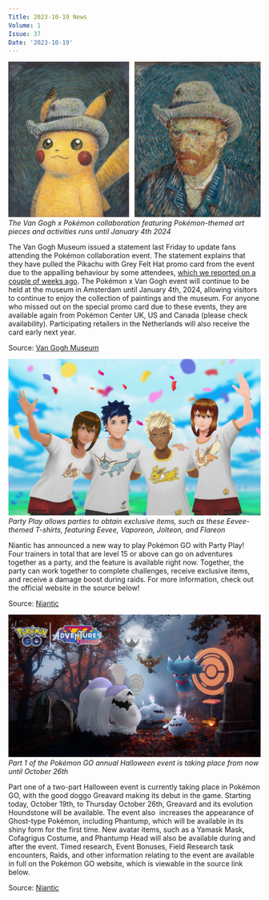 ```yaml
---
Title: 2023-10-19 News
Volume: 1
Issue: 37
Date: '2023-10-19'
---
```



[![The Van Gogh x Pokémon collaboration featuring Pokémon-themed art pieces and activities runs until January 4th 2024](/web/images/the-van-gogh-x-pokemon-collaboration-featuring-pokemon-themed-art-pieces-and-activities-runs-until-j.jpeg)](/web/images/the-van-gogh-x-pokemon-collaboration-featuring-pokemon-themed-art-pieces-and-activities-runs-until-j.jpeg)*The Van Gogh x Pokémon collaboration featuring Pokémon-themed art pieces and activities runs until January 4th 2024*



The Van Gogh Museum issued a statement last Friday to update fans attending the Pokémon collaboration event. The statement explains that they have pulled the Pikachu with Grey Felt Hat promo card from the event due to the appalling behaviour by some attendees, [which we reported on a couple of weeks ago](https://johto.substack.com/p/vol1-35). The Pokémon x Van Gogh event will continue to be held at the museum in Amsterdam until January 4th, 2024, allowing visitors to continue to enjoy the collection of paintings and the museum. For anyone who missed out on the special promo card due to these events, they are available again from Pokémon Center UK, US and Canada (please check availability). Participating retailers in the Netherlands will also receive the card early next year.

Source: [Van Gogh Museum](https://www.vangoghmuseum.nl/en/van-gogh-museum-x-pokemon#frequently-asked-questions)



[![Party Play allows parties to obtain exclusive items, such as these Eevee-themed T-shirts, featuring Eevee, Vaporeon, Jolteon, and Flareon](/web/images/party-play-allows-parties-to-obtain-exclusive-items-such-as-these-eevee-themed-t-shirts-featuring-ee.jpeg)](/web/images/party-play-allows-parties-to-obtain-exclusive-items-such-as-these-eevee-themed-t-shirts-featuring-ee.jpeg)*Party Play allows parties to obtain exclusive items, such as these Eevee-themed T-shirts, featuring Eevee, Vaporeon, Jolteon, and Flareon*



Niantic has announced a new way to play Pokémon GO with Party Play! Four trainers in total that are level 15 or above can go on adventures together as a party, and the feature is available right now. Together, the party can work together to complete challenges, receive exclusive items, and receive a damage boost during raids. For more information, check out the official website in the source below!

Source: [Niantic](https://pokemongolive.com/partyplay?hl=en)



[![Part 1 of the Pokémon GO annual Halloween event is taking place from now until October 26th](/web/images/part-1-of-the-pokemon-go-annual-halloween-event-is-taking-place-from-now-until-october-26th.jpeg)](/web/images/part-1-of-the-pokemon-go-annual-halloween-event-is-taking-place-from-now-until-october-26th.jpeg)*Part 1 of the Pokémon GO annual Halloween event is taking place from now until October 26th*



Part one of a two-part Halloween event is currently taking place in Pokémon GO, with the good doggo Greavard making its debut in the game. Starting today, October 19th, to Thursday October 26th, Greavard and its evolution Houndstone will be available. The event also  increases the appearance of Ghost-type Pokémon, including Phantump, which will be available in its shiny form for the first time. New avatar items, such as a Yamask Mask, Cofagrigus Costume, and Phantump Head will also be available during and after the event. Timed research, Event Bonuses, Field Research task encounters, Raids, and other information relating to the event are available in full on the Pokémon GO website, which is viewable in the source link below.

Source: [Niantic](https://pokemongolive.com/en/post/halloween-part-1-2023/)